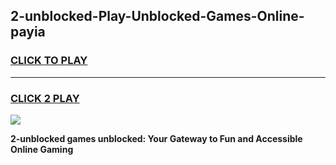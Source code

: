 
## 2-unblocked-Play-Unblocked-Games-Online-payia
<h3>
<a href="https://premium76.site?title=2-unblocked&ref=25A">CLICK TO PLAY</a></h3>
<hr>

<h3>
<a href="https://premium76.site?title=2-unblocked&ref=25A">CLICK 2 PLAY</a>
  
</h3>

<a href="https://premium76.site?title=2-unblocked&ref=25A"><img src="https://clearcache.store/games.png"></a>


**2-unblocked games unblocked: Your Gateway to Fun and Accessible Online Gaming**
